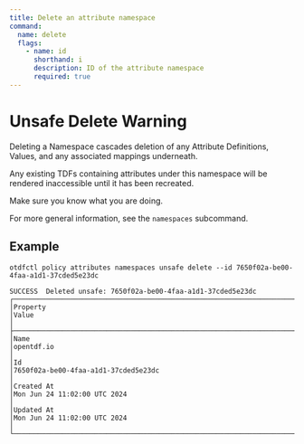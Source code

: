 ```yaml
---
title: Delete an attribute namespace
command:
  name: delete
  flags:
    - name: id
      shorthand: i
      description: ID of the attribute namespace
      required: true
---
```


# Unsafe Delete Warning

Deleting a Namespace cascades deletion of any Attribute Definitions, Values, and any associated mappings underneath.

Any existing TDFs containing attributes under this namespace will be rendered inaccessible until it has been recreated.

Make sure you know what you are doing.

For more general information, see the `namespaces` subcommand.

## Example 

```shell
otdfctl policy attributes namespaces unsafe delete --id 7650f02a-be00-4faa-a1d1-37cded5e23dc
```

```shell
SUCCESS  Deleted unsafe: 7650f02a-be00-4faa-a1d1-37cded5e23dc
┌────────────────────────────────────────────────────────────────────────────┬─────────────────────────────────────────────────────────────────────────────────────────────────────┐
│Property                                                                    │Value                                                                                                │
├────────────────────────────────────────────────────────────────────────────┼─────────────────────────────────────────────────────────────────────────────────────────────────────┤
│Name                                                                        │opentdf.io                                                                                           │
│Id                                                                          │7650f02a-be00-4faa-a1d1-37cded5e23dc                                                                 │
│Created At                                                                  │Mon Jun 24 11:02:00 UTC 2024                                                                         │
│Updated At                                                                  │Mon Jun 24 11:02:00 UTC 2024                                                                         │
└────────────────────────────────────────────────────────────────────────────┴─────────────────────────────────────────────────────────────────────────────────────────────────────┘
```
